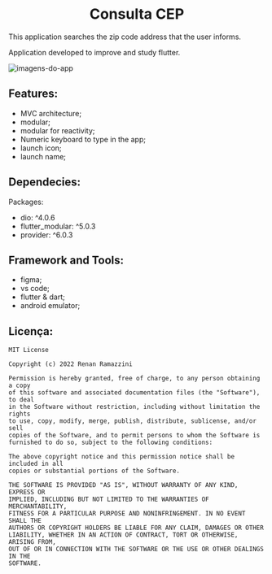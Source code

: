 <h1 align="center">
<b> Consulta CEP</b>
</h1>


This application searches the zip code address that the user informs.

Application developed to improve and study flutter.

![imagens-do-app](https://user-images.githubusercontent.com/61015332/189208883-4cae2c93-c90c-42ef-acb1-49eed063b038.png)

## Features:

* MVC architecture;
* modular;
* modular for reactivity;
* Numeric keyboard to type in the app;
* launch icon;
* launch name;

## Dependecies:

Packages:

* dio: ^4.0.6
* flutter_modular: ^5.0.3
* provider: ^6.0.3

## Framework and Tools:

* figma;
* vs code;
* flutter & dart;
* android emulator;

## Licença:

    MIT License

    Copyright (c) 2022 Renan Ramazzini

    Permission is hereby granted, free of charge, to any person obtaining a copy
    of this software and associated documentation files (the "Software"), to deal
    in the Software without restriction, including without limitation the rights
    to use, copy, modify, merge, publish, distribute, sublicense, and/or sell
    copies of the Software, and to permit persons to whom the Software is
    furnished to do so, subject to the following conditions:

    The above copyright notice and this permission notice shall be included in all
    copies or substantial portions of the Software.

    THE SOFTWARE IS PROVIDED "AS IS", WITHOUT WARRANTY OF ANY KIND, EXPRESS OR
    IMPLIED, INCLUDING BUT NOT LIMITED TO THE WARRANTIES OF MERCHANTABILITY,
    FITNESS FOR A PARTICULAR PURPOSE AND NONINFRINGEMENT. IN NO EVENT SHALL THE
    AUTHORS OR COPYRIGHT HOLDERS BE LIABLE FOR ANY CLAIM, DAMAGES OR OTHER
    LIABILITY, WHETHER IN AN ACTION OF CONTRACT, TORT OR OTHERWISE, ARISING FROM,
    OUT OF OR IN CONNECTION WITH THE SOFTWARE OR THE USE OR OTHER DEALINGS IN THE
    SOFTWARE.
